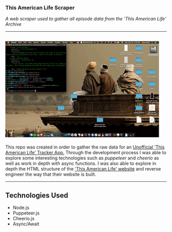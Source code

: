 ### This American Life Scraper
*A web scraper used to gather all episode data from the 'This American Life' Archive*

---
![alt text](talscrapergif.gif)
---
This repo was created in order to gather the raw data for an [Unofficial 'This American Life' Tracker App.](https://github.com/Gauraklein/this_american_life_tracker) Through the development process I was able to explore some interesting technologies such as *puppeteer* and *cheerio* as well as work in depth with async functions. I was also able to explore in depth the HTML structure of the ['This American Life' website](https://www.thisamericanlife.org/) and reverse engineer the way that their website is built.

---

## Technologies Used
- Node.js
- Puppeteer.js
- Cheerio.js
- Async/Await
